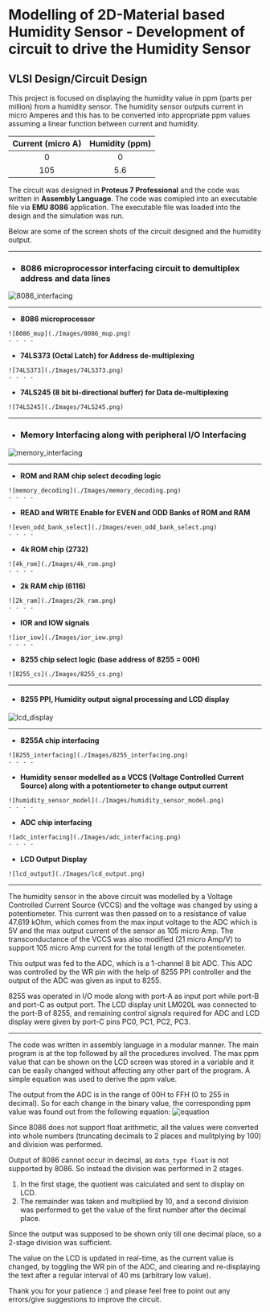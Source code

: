 # Modelling of 2D-Material based Humidity Sensor - Development of circuit to drive the Humidity Sensor #

## VLSI Design/Circuit Design ##

This project is focused on displaying the humidity value in ppm (parts per million) from a humidity sensor. The humidity sensor outputs current in micro Amperes and this has to be converted into appropriate ppm values assuming a linear function between current and humidity.

Current (micro A) | Humidity (ppm)
| :---: | :---: |
 0 | 0
 105 | 5.6

The circuit was designed in __Proteus 7 Professional__ and the code was written in __Assembly Language__. The code was comipled into an executable file via __EMU 8086__ application. The executable file was loaded into the design and the simulation was run.

Below are some of the screen shots of the circuit designed and the humidity output.

- - - -

- ### 8086 microprocessor interfacing circuit to demultiplex address and data lines ###

![8086_interfacing](./Images/8086_interfacing.png)
- - - -
   - __8086 microprocessor__

    ![8086_mup](./Images/8086_mup.png)
    - - - -
   - __74LS373 (Octal Latch) for Address de-multiplexing__

    ![74LS373](./Images/74LS373.png)
    - - - -
   - __74LS245 (8 bit bi-directional buffer) for Data de-multiplexing__

    ![74LS245](./Images/74LS245.png)

- - - -

- ### Memory Interfacing along with peripheral I/O Interfacing ###
![memory_interfacing](./Images/memory_interfacing.png)
- - - -
   - __ROM and RAM chip select decoding logic__

    ![memory_decoding](./Images/memory_decoding.png)
    - - - -
   - __READ and WRITE Enable for EVEN and ODD Banks of ROM and RAM__

    ![even_odd_bank_select](./Images/even_odd_bank_select.png)
    - - - -
   - __4k ROM chip (2732)__

    ![4k_rom](./Images/4k_rom.png)
    - - - -
   - __2k RAM chip (6116)__

    ![2k_ram](./Images/2k_ram.png)
    - - - -
   - __IOR and IOW signals__

    ![ior_iow](./Images/ior_iow.png)
    - - - -
   - __8255 chip select logic (base address of 8255 = 00H)__

    ![8255_cs](./Images/8255_cs.png)

- - - -

- #### 8255 PPI, Humidity output signal processing and LCD display ####

![lcd_display](./Images/lcd_display.png)
- - - - 
   - __8255A chip interfacing__

    ![8255_interfacing](./Images/8255_interfacing.png)
    - - - -
   - __Humidity sensor modelled as a VCCS (Voltage Controlled Current Source) along with a potentiometer to change output current__ 

    ![humidity_sensor_model](./Images/humidity_sensor_model.png)
    - - - -
   - __ADC chip interfacing__

    ![adc_interfacing](./Images/adc_interfacing.png)
    - - - -
   - __LCD Output Display__

    ![lcd_output](./Images/lcd_output.png)

- - - -

The humidity sensor in the above circuit was modelled by a Voltage Controlled Current Source (VCCS) and the voltage was changed by using a potentiometer. This current was then passed on to a resistance of value 47.619 kOhm, which comes from the max input voltage to the ADC which is 5V and the max output current of the sensor as 105 micro Amp. The transconductance of the VCCS was also modified (21 micro Amp/V) to support 105 micro Amp current for the total length of the potentiometer. 

This output was fed to the ADC, which is a 1-channel 8 bit ADC. This ADC was controlled by the WR pin with the help of 8255 PPI controller and the output of the ADC was given as input to 8255.

8255 was operated in I/O mode along with port-A as input port while port-B and port-C as output port. The LCD display unit LM020L was connected to the port-B of 8255, and remaining control signals required for ADC and LCD display were given by port-C pins PC0, PC1, PC2, PC3.

- - - - 

The code was written in assembly language in a modular manner. The main program is at the top followed by all the procedures involved. The max ppm value that can be shown on the LCD screen was stored in a variable and it can be easily changed without affecting any other part of the program. A simple equation was used to derive the ppm value. 

The output from the ADC is in the range of 00H to FFH (0 to 255 in decimal). So for each change in the binary value, the corresponding ppm value was found out from the following equation:
![equation](./Images/equation.png)

Since 8086 does not support float arithmetic, all the values were converted into whole numbers (truncating decimals to 2 places and mulitplying by 100) and division was performed. 

Output of 8086 cannot occur in decimal, as ```data_type float``` is not supported by 8086. So instead the division was performed in 2 stages. 
1. In the first stage, the quotient was calculated and sent to display on LCD.
2. The remainder was taken and multiplied by 10, and a second division was performed to get the value of the first number after the decimal place. 

Since the output was supposed to be shown only till one decimal place, so a 2-stage division was sufficient.

The value on the LCD is updated in real-time, as the current value is changed, by toggling the WR pin of the ADC, and clearing and re-displaying the text after a regular interval of 40 ms (arbitrary low value).

Thank you for your patience :) and please feel free to point out any errors/give suggestions to improve the circuit.
